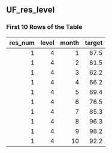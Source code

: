 ## UF_res_level
### First 10 Rows of the Table
|   res_num |   level |   month |   target |
|----------:|--------:|--------:|---------:|
|         1 |       4 |       1 |     67.5 |
|         1 |       4 |       2 |     61.5 |
|         1 |       4 |       3 |     62.2 |
|         1 |       4 |       4 |     66.2 |
|         1 |       4 |       5 |     69.4 |
|         1 |       4 |       6 |     76.5 |
|         1 |       4 |       7 |     85.3 |
|         1 |       4 |       8 |     96.3 |
|         1 |       4 |       9 |     98.2 |
|         1 |       4 |      10 |     92.2 |